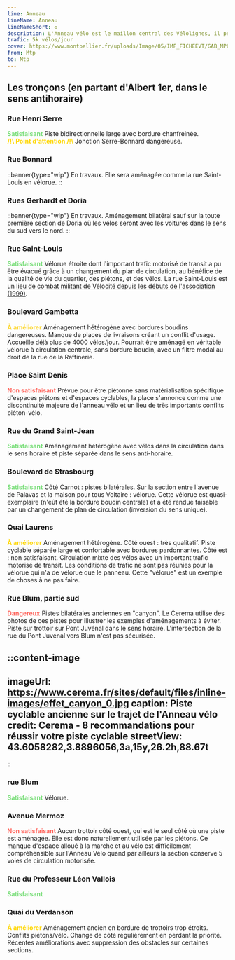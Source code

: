 ```yaml
---
line: Anneau
lineName: Anneau
lineNameShort: 𐍈
description: L'Anneau vélo est le maillon central des Vélolignes, il permet de relier (presque) toutes les radiales.
trafic: 5k vélos/jour
cover: https://www.montpellier.fr/uploads/Image/05/IMF_FICHEEVT/GAB_MPL/44302_803_vcsPRAsset_3165929_167415_03610949-a910-4ec3-860c-1c9d201008ff_0.jpeg
from: Mtp
to: Mtp
---
```


## Les tronçons (en partant d'Albert 1er, dans le sens antihoraire)

### Rue Henri Serre 

<span style="color:#77dd77;font-weight:bold;">Satisfaisant</span>
Piste bidirectionnelle large avec bordure chanfreinée.<br>
<span style="color:gold;font-weight:bold;">/!\ Point d'attention /!\ </span>Jonction Serre-Bonnard dangereuse.

### Rue Bonnard

::banner{type="wip"}
En travaux. Elle sera aménagée comme la rue Saint-Louis en vélorue.
::


### Rues Gerhardt et Doria

::banner{type="wip"}
En travaux. Aménagement bilatéral sauf sur la toute première section de Doria où les vélos seront avec les voitures dans le sens du sud vers le nord.
::

### Rue Saint-Louis

<span style="color:#77DD77;font-weight:bold;">Satisfaisant</span>
Vélorue étroite dont l'important trafic motorisé de transit a pu être évacué grâce à un changement du plan de circulation, au bénéfice de la qualité de vie du quartier, des piétons, et des vélos. La rue Saint-Louis est un <a href="http://www.velocite-montpellier.fr/wp-content/uploads/2013/10/2013-10-Dossier-de-presse-V%C3%A9lo-Rue-St-Louis.pdf">lieu de combat militant de Vélocité depuis les débuts de l'association (1999)</a>.

### Boulevard Gambetta

<span style="color:#fdd835;font-weight:bold">À améliorer</span>
Aménagement hétérogène avec bordures boudins dangereuses. Manque de places de livraisons créant un conflit d'usage. Accueille déjà plus de 4000 vélos/jour. Pourrait être aménagé en véritable vélorue à circulation centrale, sans bordure boudin, avec un filtre modal au droit de la rue de la Raffinerie.

### Place Saint Denis

<span style="color:#ff6961;font-weight:bold">Non satisfaisant</span>
Prévue pour être piétonne sans matérialisation spécifique d'espaces piétons et d'espaces cyclables, la place s'annonce comme une discontinuité majeure de l'anneau vélo et un lieu de très importants conflits piéton-vélo.

### Rue du Grand Saint-Jean

<span style="color:#77DD77;font-weight:bold">Satisfaisant</span> Aménagement hétérogène avec vélos dans la circulation dans le sens horaire et piste séparée dans le sens anti-horaire.

### Boulevard de Strasbourg

<span style="color:#77DD77;font-weight:bold">Satisfaisant</span> Côté Carnot : pistes bilatérales. Sur la section entre l'avenue de Palavas et la maison pour tous Voltaire : vélorue. Cette vélorue est quasi-exemplaire (n'eût été la bordure boudin centrale) et a été rendue faisable par un changement de plan de circulation (inversion du sens unique).

### Quai Laurens

<span style="color:gold;font-weight:bold">À améliorer</span> Aménagement hétérogène. Côté ouest : très qualitatif. Piste cyclable séparée large et confortable avec bordures pardonnantes. Côté est : non satisfaisant. Circulation mixte des vélos avec un important trafic motorisé de transit. Les conditions de trafic ne sont pas réunies pour la vélorue qui n'a de vélorue que le panneau. Cette "vélorue" est un exemple de choses à ne pas faire.

### Rue Blum, partie sud

<span style="color:#ff6961;font-weight:bold">Dangereux</span> Pistes bilatérales anciennes en "canyon". Le Cerema utilise des photos de ces pistes pour illustrer les exemples d'aménagements à éviter. Piste sur trottoir sur Pont Juvénal dans le sens horaire. L'intersection de la rue du Pont Juvénal vers Blum n'est pas sécurisée.

::content-image
---
imageUrl: https://www.cerema.fr/sites/default/files/inline-images/effet_canyon_0.jpg
caption: Piste cyclable ancienne sur le trajet de l'Anneau vélo
credit: Cerema - 8 recommandations pour réussir votre piste cyclable
streetView: 43.6058282,3.8896056,3a,15y,26.2h,88.67t
---
::

### rue Blum

<span style="color:#77DD77;font-weight:bold">Satisfaisant</span> Vélorue.

### Avenue Mermoz

<span style="color:#ff6961;font-weight:bold">Non satisfaisant</span> Aucun trottoir côté ouest, qui est le seul côté où une piste est aménagée. Elle est donc naturellement utilisée par les piétons. Ce manque d'espace alloué à la marche et au vélo est difficilement compréhensible sur l'Anneau Vélo quand par ailleurs la section conserve 5 voies de circulation motorisée.

### Rue du Professeur Léon Vallois

<span style="color:#77DD77;font-weight:bold">Satisfaisant</span>

### Quai du Verdanson

<span style="color:gold;font-weight:bold">À améliorer</span> Aménagement ancien en bordure de trottoirs trop étroits. Conflits piétons/vélo. Change de côté régulièrement en perdant la priorité. Récentes améliorations avec suppression des obstacles sur certaines sections.